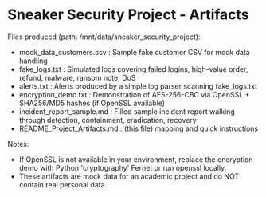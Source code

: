 Sneaker Security Project - Artifacts
===================================

Files produced (path: /mnt/data/sneaker_security_project):
- mock_data_customers.csv : Sample fake customer CSV for mock data handling
- fake_logs.txt : Simulated logs covering failed logins, high-value order, refund, malware, ransom note, DoS
- alerts.txt : Alerts produced by a simple log parser scanning fake_logs.txt
- encryption_demo.txt : Demonstration of AES-256-CBC via OpenSSL + SHA256/MD5 hashes (if OpenSSL available)
- incident_report_sample.md : Filled sample incident report walking through detection, containment, eradication, recovery
- README_Project_Artifacts.md : (this file) mapping and quick instructions

Notes:
- If OpenSSL is not available in your environment, replace the encryption demo with Python 'cryptography' Fernet or run openssl locally.
- These artifacts are mock data for an academic project and do NOT contain real personal data.

